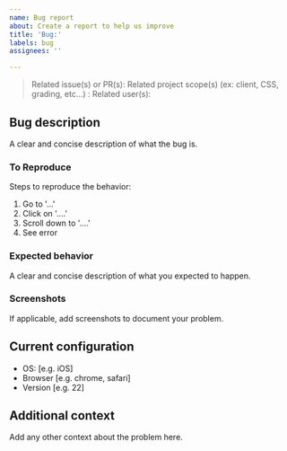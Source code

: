 ```yaml
---
name: Bug report
about: Create a report to help us improve
title: 'Bug:'
labels: bug
assignees: ''

---
```


> Related issue(s) or PR(s): 
> Related project scope(s) (ex: client, CSS, grading, etc...) : 
> Related user(s): 

## Bug description

A clear and concise description of what the bug is.

### To Reproduce

Steps to reproduce the behavior:

1. Go to '...'
2. Click on '....'
3. Scroll down to '....'
4. See error

### Expected behavior

A clear and concise description of what you expected to happen.

### Screenshots

If applicable, add screenshots to document your problem.
## Current configuration

 - OS: [e.g. iOS]
 - Browser [e.g. chrome, safari]
 - Version [e.g. 22]

## Additional context

Add any other context about the problem here.
